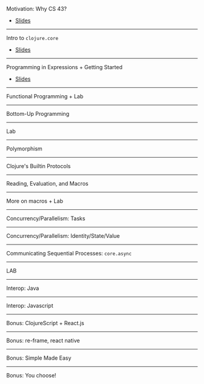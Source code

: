 Motivation: Why CS 43?
- [Slides](/lectures?n=1)

---

Intro to `clojure.core`
- [Slides](/lectures?n=2)

---

Programming in Expressions + Getting Started
- [Slides](/lectures?n=3)

---

Functional Programming + Lab

---

Bottom-Up Programming

---

Lab

---

Polymorphism

---

Clojure's Builtin Protocols

---

Reading, Evaluation, and Macros

---

More on macros + Lab

---

Concurrency/Parallelism: Tasks

---

Concurrency/Parallelism: Identity/State/Value

---

Communicating Sequential Processes: `core.async`

---

LAB

---

Interop: Java

---

Interop: Javascript

---

Bonus: ClojureScript + React.js

---

Bonus: re-frame, react native

---

Bonus: Simple Made Easy

---

Bonus: You choose!
